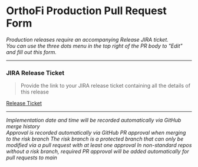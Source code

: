# OrthoFi Production Pull Request Form  
*Production releases require an accompanying Release JIRA ticket.*  
*You can use the three dots menu in the top right of the PR body to "Edit" and fill out this form.*

---
### JIRA Release Ticket
> Provide the link to your JIRA release ticket containing all the details of this release

[Release Ticket](<url here>)

---
*Implementation date and time will be recorded automatically via GitHub merge history*  
*Approval is recorded automatically via GitHub PR approval when merging to the risk branch*
*The risk branch is a protected branch that can only be modified via a pull request with at least one approval*
*In non-standard repos without a risk branch, required PR approval will be added automatically for pull requests to main*

